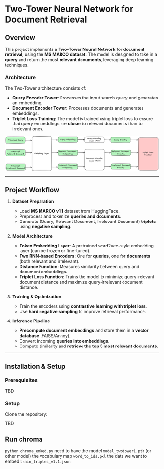 # Two-Tower Neural Network for Document Retrieval

## Overview

This project implements a **Two-Tower Neural Network** for **document retrieval**, using the **MS MARCO dataset**. The model is designed to take in a **query** and return the most **relevant documents**, leveraging deep learning techniques.

### Architecture

The Two-Tower architecture consists of:

- **Query Encoder Tower**: Processes the input search query and generates an embedding.
- **Document Encoder Tower**: Processes documents and generates embeddings.
- **Triplet Loss Training**: The model is trained using triplet loss to ensure that query embeddings are **closer** to relevant documents than to irrelevant ones.

<p align="center">
  <img src="img/TwoTower.png" alt="Two Tower Architecture" width="600"/>
</p>

---

## Project Workflow

1. **Dataset Preparation**

   - Load **MS MARCO v1.1** dataset from HuggingFace.
   - Preprocess and tokenize **queries and documents**.
   - Generate (Query, Relevant Document, Irrelevant Document) **triplets** using **negative sampling**.

2. **Model Architecture**

   - **Token Embedding Layer**: A pretrained word2vec-style embedding layer (can be frozen or fine-tuned).
   - **Two RNN-based Encoders**: One for **queries**, one for **documents** (both relevant and irrelevant).
   - **Distance Function**: Measures similarity between query and document embeddings.
   - **Triplet Loss Function**: Trains the model to minimize query-relevant document distance and maximize query-irrelevant document distance.

3. **Training & Optimization**

   - Train the encoders using **contrastive learning with triplet loss**.
   - Use **hard negative sampling** to improve retrieval performance.

4. **Inference Pipeline**
   - **Precompute document embeddings** and store them in a **vector database** (FAISS/Annoy).
   - Convert incoming **queries into embeddings**.
   - Compute similarity and **retrieve the top 5 most relevant documents**.

---

## Installation & Setup

### **Prerequisites**

TBD

### **Setup**

Clone the repository:

TBD

## Run chroma
`python chroma_embed.py`
need to have the model `model_twotower1.pth` (or other model)
the vocabulary map `word_to_ids.pkl`
the data we want to embed `train_triples_v1.1.json`
